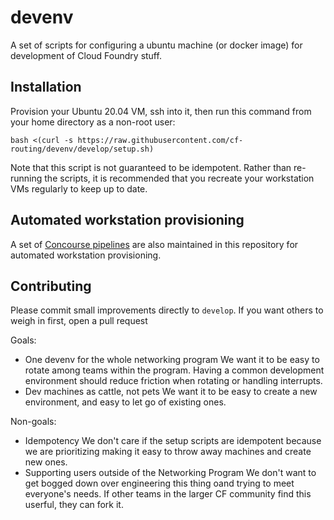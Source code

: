 # devenv

A set of scripts for configuring a ubuntu machine (or docker image) for development of Cloud Foundry stuff.

## Installation

Provision your Ubuntu 20.04 VM, ssh into it, then run this command from your
home directory as a non-root user:

```
bash <(curl -s https://raw.githubusercontent.com/cf-routing/devenv/develop/setup.sh)
```

Note that this script is not guaranteed to be idempotent. Rather than re-running the scripts, it is recommended that you recreate your workstation VMs regularly to keep up to date.

## Automated workstation provisioning

A set of [Concourse pipelines](pipeline/README.md) are also maintained in this
repository for automated workstation provisioning.

## Contributing

Please commit small improvements directly to `develop`. If you want others to
weigh in first, open a pull request

Goals:

* One devenv for the whole networking program
  We want it to be easy to rotate among teams within the program. Having a
  common development environment should reduce friction when rotating or
  handling interrupts.
* Dev machines as cattle, not pets
  We want it to be easy to create a new environment, and easy to let go of
  existing ones.

Non-goals:

* Idempotency
  We don't care if the setup scripts are idempotent because we are prioritizing
  making it easy to throw away machines and create new ones.
* Supporting users outside of the Networking Program
  We don't want to get bogged down over engineering this thing oand trying to
  meet everyone's needs. If other teams in the larger CF community find this
  userful, they can fork it.
